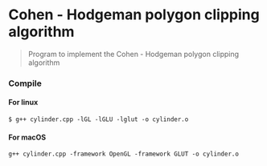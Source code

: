 # Cohen - Hodgeman polygon clipping algorithm
> Program to implement the Cohen - Hodgeman polygon clipping algorithm

### Compile

#### For linux
```
$ g++ cylinder.cpp -lGL -lGLU -lglut -o cylinder.o
```

#### For macOS
```
g++ cylinder.cpp -framework OpenGL -framework GLUT -o cylinder.o
```
